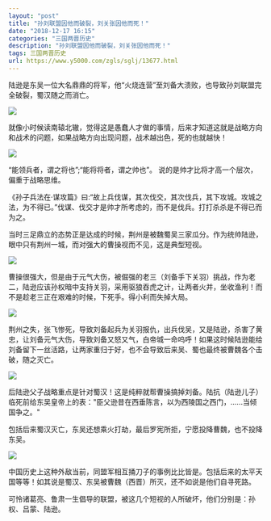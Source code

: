 ```yaml
---
layout: "post"
title: "孙刘联盟因他而破裂，刘关张因他而死！"
date: "2018-12-17 16:15"
categories: "三国两晋历史"
description: "孙刘联盟因他而破裂，刘关张因他而死！"
tags: 三国两晋历史
url: https://www.y5000.com/zgls/sglj/13677.html
---
```






陆逊是东吴一位大名鼎鼎的将军，他“火烧连营”至刘备大溃败，也导致孙刘联盟完全破裂，蜀汉随之而消亡。

![](https://img.y5000.com/uploads/allimg/170215/8-1F2151JK4540.jpg)

就像小时候读南辕北辙，觉得这是愚蠢人才做的事情，后来才知道这就是战略方向和战术的问题，如果战略方向出现问题，战术越出色，死的也就越快！

![](https://img.y5000.com/uploads/allimg/170215/8-1F2151JP3922.jpg)

“能领兵者，谓之将也”;“能将将者，谓之帅也”。 说的是帅才比将才高一个层次，偏重于战略思维。

《孙子兵法在·谋攻篇》曰:“故上兵伐谋，其次伐交，其次伐兵，其下攻城。攻城之法，为不得已。”伐谋、伐交才是帅才所考虑的，而不是伐兵。打打杀杀是不得已而为之。

当时三足鼎立的态势正是达成的时候，荆州是被魏蜀吴三家瓜分。作为统帅陆逊，眼中只有荆州一城，而对强大的曹操视而不见，这是典型短视。

![](https://img.y5000.com/uploads/allimg/170215/8-1F2151JQ1Q3.jpg)

曹操很强大，但是由于元气大伤，被倔强的老三（刘备手下关羽）挑战，作为老二，陆逊应该孙权暗中支持关羽，采用驱狼吞虎之计，让两者火并，坐收渔利！而不是趁老三正在艰难的时候，下死手。得小利而失掉大局。

![](https://img.y5000.com/uploads/allimg/170215/8-1F2151JR2139.jpg)

荆州之失，张飞惨死，导致刘备起兵为关羽报仇，出兵伐吴，又是陆逊，杀害了黄忠，让刘备元气大伤，导致刘备又怒又气，白帝城一命呜呼！如果这时候陆逊能给刘备留下一丝活路，让两家重归于好，也不会导致后来吴、蜀也最终被曹魏各个击破，随之灭亡。

![](https://img.y5000.com/uploads/allimg/170215/8-1F2151JS0331.jpg)

后陆逊父子战略重点是针对蜀汉！这是纯粹就帮曹操搞掉刘备。陆抗（陆逊儿子）临死前给东吴皇帝上的表："臣父逊昔在西垂陈言，以为西陵国之西门，......当倾国争之。"

包括后来蜀汉灭亡，东吴还想乘火打劫，最后罗宪所拒，宁愿投降曹魏，也不投降东吴。

![](https://img.y5000.com/uploads/allimg/170215/8-1F2151JT1313.jpg)

中国历史上这种外敌当前，同盟军相互捅刀子的事例比比皆是。包括后来的太平天国等等！如其说是蜀汉、东吴被曹魏（西晋）所灭，还不如说是他们自寻死路。

可怜诸葛亮、鲁肃一生倡导的联盟，被这几个短视的人所破坏，他们分别是：孙权、吕蒙、陆逊。
